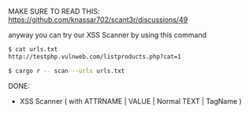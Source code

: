 MAKE SURE TO READ THIS:  https://github.com/knassar702/scant3r/discussions/49


anyway you can try our XSS Scanner by using this command

```bash
$ cat urls.txt
http://testphp.vulnweb.com/listproducts.php?cat=1

$ cargo r -- scan --urls urls.txt
```

DONE:
* XSS Scanner ( with ATTRNAME | VALUE | Normal TEXT | TagName )
